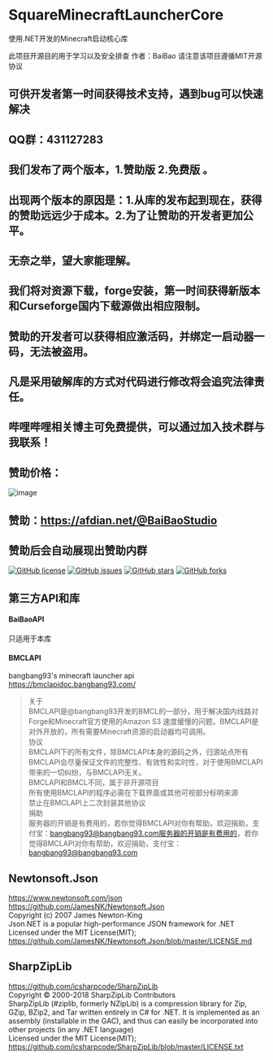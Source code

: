 # SquareMinecraftLauncherCore
使用.NET开发的Minecraft启动核心库

此项目开源目的用于学习以及安全排查
作者：BaiBao
请注意该项目遵循MIT开源协议  

## 可供开发者第一时间获得技术支持，遇到bug可以快速解决
## QQ群：431127283

## 我们发布了两个版本，1.赞助版 2.免费版 。
## 出现两个版本的原因是：1.从库的发布起到现在，获得的赞助远远少于成本。2.为了让赞助的开发者更加公平。
## 无奈之举，望大家能理解。
## 我们将对资源下载，forge安装，第一时间获得新版本和Curseforge国内下载源做出相应限制。
## 赞助的开发者可以获得相应激活码，并绑定一启动器一码，无法被盗用。
## 凡是采用破解库的方式对代码进行修改将会追究法律责任。
## 哔哩哔哩相关博主可免费提供，可以通过加入技术群与我联系！
## 赞助价格：
![image](https://user-images.githubusercontent.com/35104649/156529858-79863bfa-fd56-4175-8b44-75088aeda7fa.png)
## 赞助：https://afdian.net/@BaiBaoStudio
## 赞助后会自动展现出赞助内群

<a href="https://github.com/baibao132/SquareMinecraftLauncherCore/blob/master/LICENSE"><img alt="GitHub license" src="https://img.shields.io/github/license/baibao132/SquareMinecraftLauncherCore"></a>
<a href="https://github.com/baibao132/SquareMinecraftLauncherCore/issues"><img alt="GitHub issues" src="https://img.shields.io/github/issues/baibao132/SquareMinecraftLauncherCore"></a>
<a href="https://github.com/baibao132/SquareMinecraftLauncherCore/stargazers"><img alt="GitHub stars" src="https://img.shields.io/github/stars/baibao132/SquareMinecraftLauncherCore"></a>
<a href="https://github.com/baibao132/SquareMinecraftLauncherCore/network"><img alt="GitHub forks" src="https://img.shields.io/github/forks/baibao132/SquareMinecraftLauncherCore"></a>



## 第三方API和库

#### BaiBaoAPI
只适用于本库

#### BMCLAPI
bangbang93's minecraft launcher api  
https://bmclapidoc.bangbang93.com/  
> 关于  
BMCLAPI是@bangbang93开发的BMCL的一部分，用于解决国内线路对Forge和Minecraft官方使用的Amazon S3 速度缓慢的问题。BMCLAPI是对外开放的，所有需要Minecraft资源的启动器均可调用。  
协议  
BMCLAPI下的所有文件，除BMCLAPI本身的源码之外，归源站点所有  
BMCLAPI会尽量保证文件的完整性、有效性和实时性，对于使用BMCLAPI带来的一切纠纷，与BMCLAPI无关。  
BMCLAPI和BMCL不同，属于非开源项目  
所有使用BMCLAPI的程序必需在下载界面或其他可视部分标明来源  
禁止在BMCLAPI上二次封装其他协议  
捐助  
服务器的开销是有费用的，若你觉得BMCLAPI对你有帮助，欢迎捐助，支付宝：bangbang93@bangbang93.com服务器的开销是有费用的，若你觉得BMCLAPI对你有帮助，欢迎捐助，支付宝：bangbang93@bangbang93.com  

## Newtonsoft.Json  

https://www.newtonsoft.com/json  
https://github.com/JamesNK/Newtonsoft.Json  
Copyright (c) 2007 James Newton-King  
Json.NET is a popular high-performance JSON framework for .NET  
Licensed under the MIT License(MIT);  
https://github.com/JamesNK/Newtonsoft.Json/blob/master/LICENSE.md  

## SharpZipLib  

https://github.com/icsharpcode/SharpZipLib  
Copyright © 2000-2018 SharpZipLib Contributors  
SharpZipLib (#ziplib, formerly NZipLib) is a compression library for Zip, GZip, BZip2, and Tar written entirely in C# for .NET. It is implemented as an assembly (installable in the GAC), and thus can easily be incorporated into other projects (in any .NET language)  
Licensed under the MIT License(MIT);  
https://github.com/icsharpcode/SharpZipLib/blob/master/LICENSE.txt  
